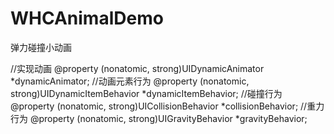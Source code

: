 # WHCAnimalDemo
弹力碰撞小动画

//实现动画
@property (nonatomic, strong)UIDynamicAnimator *dynamicAnimator;
//动画元素行为
@property (nonatomic, strong)UIDynamicItemBehavior *dynamicItemBehavior;
//碰撞行为
@property (nonatomic, strong)UICollisionBehavior *collisionBehavior;
//重力行为
@property (nonatomic, strong)UIGravityBehavior *gravityBehavior;
